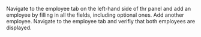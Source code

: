 Navigate to the employee tab on the left-hand side of thr panel and add an employee by filling in all the fields, including optional ones.
Add another employee.
Navigate to the employee tab and verifiy that both employees are displayed.
